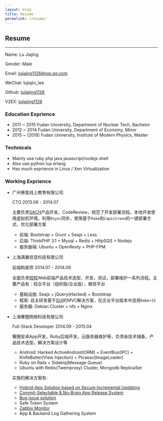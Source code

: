 ```yaml
---
layout: blog
title: Resume
permalink: /resume/
---
```


## Resume

---

Name: Lu Jiajing

Gender: Male

Email: lujiajng1126@vip.qq.com

WeChat: lujiajin_lee

Github: [lujiajing1126](https://github.com/lujiajing1126)

V2EX: [lujiajing1126](https://www.v2ex.com/member/lujiajing1126)

### Education Exprience

 - 2011 ~ 2015 Fudan University, Department of Nuclear Tech, Bachelor
 - 2012 ~ 2014 Fudan University, Department of Economy, Minor
 - 2015 ~ (2018) Fudan University, Institute of Modern Physics, Master

### Technicals

 - Mainly use ruby php java javascript/nodejs shell
 - Also use python lua erlang
 - Has much exprience in Linux / Xen Virtualization

### Working Exprience

  - 广州赛氪线上教育有限公司 

  	CTO  2013.06 - 2014.07

  	主要负责[SACH](http://www.mysach.com)产品开发，CodeReview，规范了开发部署流程，本地开发使用虚拟机环境，利用```Rsync```同步，使用基于```Rake```和```Capistrano```的一键部署方式，优化部署方案

  	- 前端: Bootstrap + Grunt + Seajs + Less
  	- 后端: ThinkPHP 3.1 + Mysql + Redis + HttpSQS + Nodejs
  	- 服务器端: Ubuntu + OpenResty + PHP-FPM

  - 上海满翼信息科技有限公司

  	前端构架师  2014.07 - 2014.09

  	全面负责[校校](http://xiaoxiao.la)Web前端产品技术选型，开发，测试，部署维护一系列流程。主要产品有：校企平台（组织版/企业版），微信平台

  	- 基础设施: Seajs + jQuery(Hacked) + Bootstrap
  	- 框架: 自主研发基于[SUI](https://github.com/lujiajing1126/SUI)的MVC解决方案，在企业平台版本中选用```EmberJS```
  	- 服务器: Debian Cluster + nfs + Nginx

  - 上海奢圈网络科技有限公司

  	Full-Stack Developer  2014.09 - 2015.04

  	奢圈安卓App开发，Ruby后端开发，云服务器维护等，负责新技术储备，产品技术选型，解决方案设计等

  	- Android: Hacked ActiveAndroid(ORM) + EventBus(IPC) + KnifeButter(View Injection) + Picasso(ImageLoader)
  	- Ruby on Rails + Sidekiq(Message Queue)
    - Ubuntu with Redis(Twemproxy) Cluster, Mongodb ReplicaSet

  	实施的解决方案有:
  	- [Hybrid-App Solution based on Secure Incremental Updating](https://ruby-china.org/topics/23258)
  	- [Commit-Selectable & No-Brain App Release System](/automation/Commit-Selectable-and-No-Brain-App-Release-System.html)
    - [Bug issue solution](/solution/gitlab-webhook-to-trello.html)
    - Safe Token System
    - [Zabbix Monitor](/solution/zabbix-monitor-solution.html)
    - App & Backend Log Gathering System